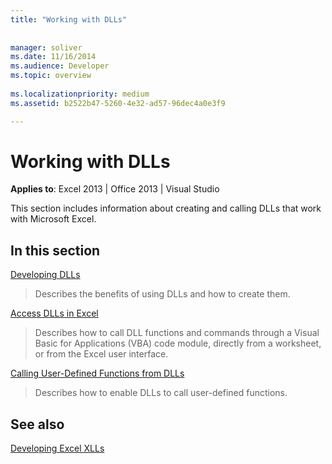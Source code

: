 ```yaml
---
title: "Working with DLLs"
 
 
manager: soliver
ms.date: 11/16/2014
ms.audience: Developer
ms.topic: overview
 
ms.localizationpriority: medium
ms.assetid: b2522b47-5260-4e32-ad57-96dec4a0e3f9

---
```


# Working with DLLs

 **Applies to**: Excel 2013 | Office 2013 | Visual Studio 
  
This section includes information about creating and calling DLLs that work with Microsoft Excel.
  
## In this section

[Developing DLLs](developing-dlls.md)
  
> Describes the benefits of using DLLs and how to create them.
    
[Access DLLs in Excel](how-to-access-dlls-in-excel.md)
  
> Describes how to call DLL functions and commands through a Visual Basic for Applications (VBA) code module, directly from a worksheet, or from the Excel user interface. 
    
[Calling User-Defined Functions from DLLs](calling-user-defined-functions-from-dlls.md)
  
> Describes how to enable DLLs to call user-defined functions.
    
## See also



[Developing Excel XLLs](developing-excel-xlls.md)

